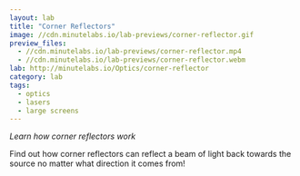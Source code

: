 ```yaml
---
layout: lab
title: "Corner Reflectors"
image: //cdn.minutelabs.io/lab-previews/corner-reflector.gif
preview_files:
  - //cdn.minutelabs.io/lab-previews/corner-reflector.mp4
  - //cdn.minutelabs.io/lab-previews/corner-reflector.webm
lab: http://minutelabs.io/Optics/corner-reflector
category: lab
tags:
  - optics
  - lasers
  - large screens
---
```


*Learn how corner reflectors work*

Find out how corner reflectors can reflect a beam of light back towards the source no matter what direction it comes from!
